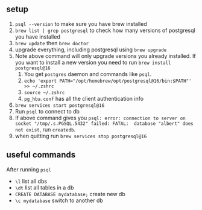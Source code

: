 ## setup
1. `psql --version` to make sure you have brew installed
2. `brew list | grep postgresql` to check how many versions of postgresql you have installed
3. `brew update` then `brew doctor` 
4. upgrade everything, including postgresql using `brew upgrade`
5.  Note above command will only upgrade versions you already installed. If you want to install a new version you need to run `brew install postgresql@16` 
	1. You get `postgres` daemon and commands like `psql`.
	2. `echo 'export PATH="/opt/homebrew/opt/postgresql@16/bin:$PATH"' >> ~/.zshrc`
	3. `source ~/.zshrc`
	4. `pg_hba.conf` has all the client authentication info
6. `brew services start postgresql@16`
7. Run `psql` to connect to db
8. If above command gives you `psql: error: connection to server on socket "/tmp/.s.PGSQL.5432" failed: FATAL:  database "albert" does not exist`, run `createdb`.
9. when quitting run `brew services stop postgresql@16`

## useful commands 
After running `psql`
- `\l` list all dbs
- `\dt` list all tables in a db
- `CREATE DATABASE mydatabase;` create new db
- `\c mydatabase` switch to another db

